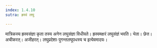 ```yaml
---
index: 1.4.10
sutra: ह्रस्वं लघु

---
```

मात्रिकस्य ह्रस्वसंज्ञा कृता तस्य अनेन लघुसंज्ञा विधीयते। ह्रस्वमक्षरं लघुसंज्ञं भवति। भेता। छेत्त। अचीकरत्। अजीहरत्। लघुप्रदेशाः पुगन्तलघूपधस्य च इत्येवमादयः।